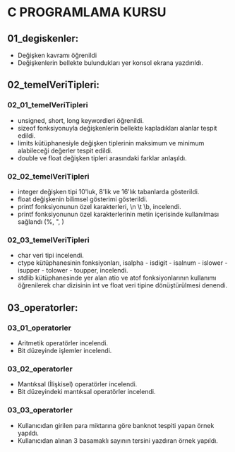 # C PROGRAMLAMA KURSU

## 01_degiskenler:

- Değişken kavramı öğrenildi
- Değişkenlerin bellekte bulundukları yer konsol ekrana yazdırıldı.

## 02_temelVeriTipleri:
### 02_01_temelVeriTipleri
- unsigned, short, long keywordleri öğrenildi.
- sizeof fonksiyonuyla değişkenlerin bellekte kapladıkları alanlar tespit edildi.
- limits kütüphanesiyle değişken tiplerinin maksimum ve minimum alabileceği değerler tespit edildi.
- double ve float değişken tipleri arasındaki farklar anlaşıldı.
### 02_02_temelVeriTipleri
- integer değişken tipi 10'luk, 8'lik ve 16'lık tabanlarda gösterildi.
- float değişkenin bilimsel gösterimi gösterildi.
- printf fonksiyonunun özel karakterleri, \n \t \b, incelendi.
- printf fonksiyonunun özel karakterlerinin metin içerisinde kullanılması sağlandı (%, ", \)
### 02_03_temelVeriTipleri
- char veri tipi incelendi.
- ctype kütüphanesinin fonksiyonları, isalpha - isdigit - isalnum - islower - isupper - tolower - toupper, incelendi.
- stdlib kütüphanesinde yer alan atio ve atof fonksiyonlarının kullanımı öğrenilerek char dizisinin int ve float veri tipine dönüştürülmesi denendi. 
## 03_operatorler:
### 03_01_operatorler
- Aritmetik operatörler incelendi.
- Bit düzeyinde işlemler incelendi.
### 03_02_operatorler
- Mantıksal (İlişkisel) operatörler incelendi.
- Bit düzeyindeki mantıksal operatörler incelendi.
### 03_03_operatorler
- Kullanıcıdan girilen para miktarına göre banknot tespiti yapan örnek yapıldı.
- Kullanıcıdan alınan 3 basamaklı sayının tersini yazdıran örnek yapıldı.
